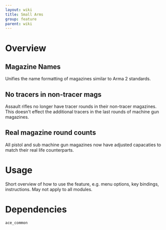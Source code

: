 ```yaml
---
layout: wiki
title: Small Arms
group: feature
parent: wiki
---
```

# Overview
## Magazine Names
Unifies the name formatting of magazines similar to Arma 2 standards.
## No tracers in non-tracer mags
Assault rifles no longer have tracer rounds in their non-tracer magazines. This doesn't effect the additional tracers in the last rounds of machine gun magazines.
## Real magazine round counts
All pistol and sub machine gun magazines now have adjusted capacaties to match their real life counterparts.

# Usage
Short overview of how to use the feature, e.g. menu options, key bindings, 
instructions. May not apply to all modules.

# Dependencies
`ace_common`
